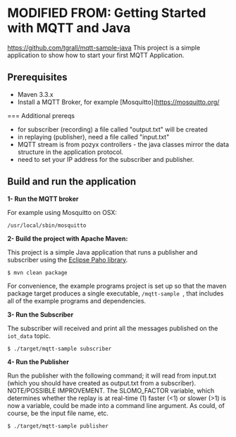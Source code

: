 # MODIFIED FROM: Getting Started with MQTT and Java

https://github.com/tgrall/mqtt-sample-java
This project is a simple application to show how to start your first MQTT Application.

## Prerequisites

* Maven 3.3.x
* Install a MQTT Broker, for example [Mosquitto](https://mosquitto.org/
    
	
===
Additional prereqs
* for subscriber (recording) a file called "output.txt" will be created
* in replaying (publisher), need a file called "input.txt"
* MQTT stream is from pozyx controllers - the java classes mirror the data structure in the application protocol.
* need to set your IP address for the subscriber and publisher.

    
## Build and run the application

**1- Run the MQTT broker**

For example using Mosquitto on OSX:

```
/usr/local/sbin/mosquitto
```


**2- Build the project with Apache Maven:**

This project is a simple Java application that runs a publisher and subscriber using the [Eclipse Paho library](https://eclipse.org/paho/).


```
$ mvn clean package
```

For convenience, the example programs project is set up so that the maven package target produces a single executable, 
`/mqtt-sample `, that includes all of the example programs and dependencies.


**3- Run the Subscriber**

The subscriber will received and print all the messages published on the `iot_data` topic.

```
$ ./target/mqtt-sample subscriber
```

**4- Run the Publisher**

Run the publisher with the following command; it will read from input.txt (which you should have created as output.txt from a subscriber). NOTE/POSSIBLE IMPROVEMENT. The SLOMO_FACTOR variable, which determines whether the replay is at real-time (1) faster (<1) or slower (>1) is now a variable, could be made into a command line argument.  As could, of course, be the input file name, etc.

```
$ ./target/mqtt-sample publisher 
```